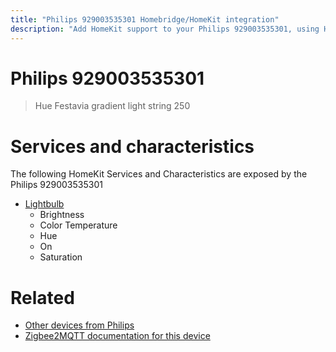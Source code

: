 ```yaml
---
title: "Philips 929003535301 Homebridge/HomeKit integration"
description: "Add HomeKit support to your Philips 929003535301, using Homebridge, Zigbee2MQTT and homebridge-z2m."
---
```

<!---
This file has been GENERATED using src/docgen/docgen.ts
DO NOT EDIT THIS FILE MANUALLY!
-->
# Philips 929003535301
> Hue Festavia gradient light string 250


# Services and characteristics
The following HomeKit Services and Characteristics are exposed by
the Philips 929003535301

* [Lightbulb](../../light.md)
  * Brightness
  * Color Temperature
  * Hue
  * On
  * Saturation


# Related
* [Other devices from Philips](../index.md#philips)
* [Zigbee2MQTT documentation for this device](https://www.zigbee2mqtt.io/devices/929003535301.html)